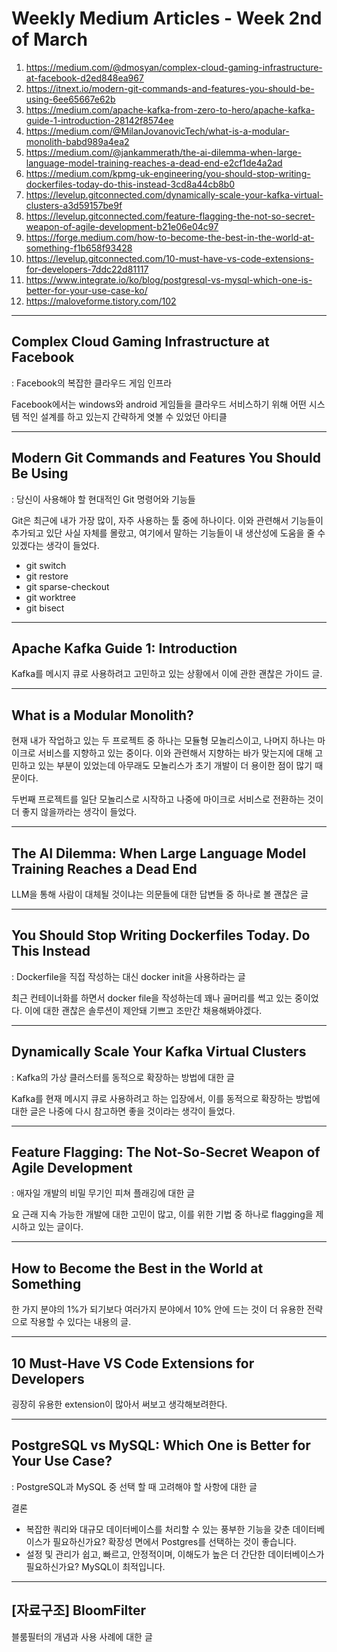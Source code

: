 # Weekly Medium Articles - Week 2nd of March

1. <https://medium.com/@dmosyan/complex-cloud-gaming-infrastructure-at-facebook-d2ed848ea967>
2. <https://itnext.io/modern-git-commands-and-features-you-should-be-using-6ee65667e62b>
3. <https://medium.com/apache-kafka-from-zero-to-hero/apache-kafka-guide-1-introduction-28142f8574ee>
4. <https://medium.com/@MilanJovanovicTech/what-is-a-modular-monolith-babd989a4ea2>
5. <https://medium.com/@jankammerath/the-ai-dilemma-when-large-language-model-training-reaches-a-dead-end-e2cf1de4a2ad>
6. <https://medium.com/kpmg-uk-engineering/you-should-stop-writing-dockerfiles-today-do-this-instead-3cd8a44cb8b0>
7. <https://levelup.gitconnected.com/dynamically-scale-your-kafka-virtual-clusters-a3d59157be9f>
8. <https://levelup.gitconnected.com/feature-flagging-the-not-so-secret-weapon-of-agile-development-b21e06e04c97>
9. <https://forge.medium.com/how-to-become-the-best-in-the-world-at-something-f1b658f93428>
10. <https://levelup.gitconnected.com/10-must-have-vs-code-extensions-for-developers-7ddc22d81117>
11. <https://www.integrate.io/ko/blog/postgresql-vs-mysql-which-one-is-better-for-your-use-case-ko/>
12. <https://maloveforme.tistory.com/102>

---

## Complex Cloud Gaming Infrastructure at Facebook

: Facebook의 복잡한 클라우드 게임 인프라

Facebook에서는 windows와 android 게임들을 클라우드 서비스하기 위해 어떤 시스템 적인 설계를 하고 있는지 간략하게 엿볼 수 있었던 아티클

---

## Modern Git Commands and Features You Should Be Using

: 당신이 사용해야 할 현대적인 Git 명령어와 기능들

Git은 최근에 내가 가장 많이, 자주 사용하는 툴 중에 하나이다. 이와 관련해서 기능들이 추가되고 있단 사실 자체를 몰랐고, 여기에서 말하는 기능들이 내 생산성에 도움을 줄 수 있겠다는 생각이 들었다.

* git switch
* git restore
* git sparse-checkout
* git worktree
* git bisect

---

## Apache Kafka Guide 1: Introduction

Kafka를 메시지 큐로 사용하려고 고민하고 있는 상황에서 이에 관한 괜찮은 가이드 글.

---

## What is a Modular Monolith?

현재 내가 작업하고 있는 두 프로젝트 중 하나는 모듈형 모놀리스이고, 나머지 하나는 마이크로 서비스를 지향하고 있는 중이다. 이와 관련해서 지향하는 바가 맞는지에 대해 고민하고 있는 부분이 있었는데 아무래도 모놀리스가 초기 개발이 더 용이한 점이 많기 때문이다.

두번째 프로젝트를 일단 모놀리스로 시작하고 나중에 마이크로 서비스로 전환하는 것이 더 좋지 않을까라는 생각이 들었다.

---

## The AI Dilemma: When Large Language Model Training Reaches a Dead End

LLM을 통해 사람이 대체될 것이냐는 의문들에 대한 답변들 중 하나로 볼 괜찮은 글

---

## You Should Stop Writing Dockerfiles Today. Do This Instead

: Dockerfile을 직접 작성하는 대신 docker init을 사용하라는 글

최근 컨테이너화를 하면서 docker file을 작성하는데 꽤나 골머리를 썩고 있는 중이었다. 이에 대한 괜찮은 솔루션이 제안돼 기쁘고 조만간 채용해봐야겠다.

---

## Dynamically Scale Your Kafka Virtual Clusters

: Kafka의 가상 클러스터를 동적으로 확장하는 방법에 대한 글

Kafka를 현재 메시지 큐로 사용하려고 하는 입장에서, 이를 동적으로 확장하는 방법에 대한 글은 나중에 다시 참고하면 좋을 것이라는 생각이 들었다.

---

## Feature Flagging: The Not-So-Secret Weapon of Agile Development

: 애자일 개발의 비밀 무기인 피쳐 플래깅에 대한 글

요 근래 지속 가능한 개발에 대한 고민이 많고, 이를 위한 기법 중 하나로 flagging을 제시하고 있는 글이다.

---

## How to Become the Best in the World at Something

한 가지 분야의 1%가 되기보다 여러가지 분야에서 10% 안에 드는 것이 더 유용한 전략으로 작용할 수 있다는 내용의 글.

---

## 10 Must-Have VS Code Extensions for Developers

굉장히 유용한 extension이 많아서 써보고 생각해보려한다.

---

## PostgreSQL vs MySQL: Which One is Better for Your Use Case?

: PostgreSQL과 MySQL 중 선택 할 때 고려해야 할 사항에 대한 글

결론

* 복잡한 쿼리와 대규모 데이터베이스를 처리할 수 있는 풍부한 기능을 갖춘 데이터베이스가 필요하신가요? 확장성 면에서 Postgres를 선택하는 것이 좋습니다.
* 설정 및 관리가 쉽고, 빠르고, 안정적이며, 이해도가 높은 더 간단한 데이터베이스가 필요하신가요? MySQL이 최적입니다.

---

## [자료구조] BloomFilter

블룸필터의 개념과 사용 사례에 대한 글
